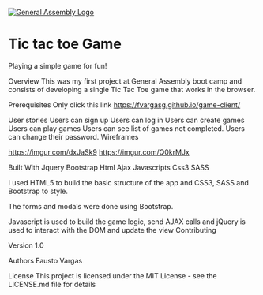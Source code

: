 [![General Assembly Logo](https://camo.githubusercontent.com/1a91b05b8f4d44b5bbfb83abac2b0996d8e26c92/687474703a2f2f692e696d6775722e636f6d2f6b6538555354712e706e67)](https://generalassemb.ly/education/web-development-immersive)

# Tic tac toe Game
Playing a simple game for fun!

Overview
This was my first project at General Assembly boot camp and consists of developing a single Tic Tac Toe game that works in the browser.

Prerequisites
Only click this link https://fvargasg.github.io/game-client/

User stories
Users can sign up
Users can log in
Users can create games
Users can play games
Users can see list of games not completed.
Users can change their password.
Wireframes

https://imgur.com/dxJaSk9
https://imgur.com/Q0krMJx

Built With
Jquery
Bootstrap
Html
Ajax
Javascripts
Css3
SASS

I used HTML5 to build the basic structure of the app and CSS3, SASS and Bootstrap to style.

The forms and modals were done using Bootstrap.

Javascript is used to build the game logic, send AJAX calls and jQuery is used to interact with the DOM and update the view
Contributing

Version 1.0

Authors
Fausto Vargas

License
This project is licensed under the MIT License - see the LICENSE.md file for details
